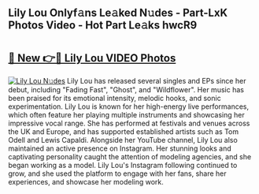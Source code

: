 ## Lily Lou Onlyf𝚊ns Le𝚊ked N𝚞des - Part-LxK Photos Video - Hot Part Le𝚊ks hwcR9

# <h2><a href="http://ac48756.deff.icu/?id=Lily+Lou">🔗 New 👉🔴 Lily Lou VIDEO Photos</a></h2>

[![Lily Lou N𝚞des](https://i.imgur.com/rIISA9y.gif)](http://ac48756.deff.icu/?id=Lily+Lou)
Lily Lou has released several singles and EPs since her debut, including "Fading Fast", "Ghost", and "Wildflower". Her music has been praised for its emotional intensity, melodic hooks, and sonic experimentation. Lily Lou is known for her high-energy live performances, which often feature her playing multiple instruments and showcasing her impressive vocal range. She has performed at festivals and venues across the UK and Europe, and has supported established artists such as Tom Odell and Lewis Capaldi. Alongside her YouTube channel, Lily Lou also maintained an active presence on Instagram. Her stunning looks and captivating personality caught the attention of modeling agencies, and she began working as a model. Lily Lou's Instagram following continued to grow, and she used the platform to engage with her fans, share her experiences, and showcase her modeling work.
